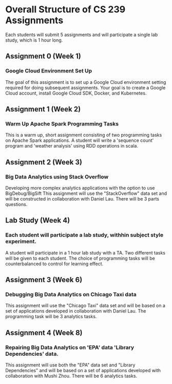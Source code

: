 # Overall Structure of CS 239 Assignments  
Each students will submit 5 assignments and will participate a single lab study, which is 1 hour long. 

## Assignment 0 (Week 1) 
### Google Cloud Environment Set Up 
The goal of this assignment is to set up a Google Cloud environment setting required for doing subsequent assignments. Your goal is to create a Google Cloud account, install Google Cloud SDK, Docker, and Kubernetes. 

## Assignment 1 (Week 2)
### Warm Up Apache Spark Programming Tasks  
This is a warm up, short assignment consisting of two programming tasks on Apache Spark applications. A student will write a 'sequence count' program and 'weather analysis' using RDD operations in scala. 

## Assignment 2 (Week 3) 
### Big Data Analytics using Stack Overflow 
Developing more complex analytics applications with the option to use BigDebug/BigSift
This assignment will use the "StackOverflow" data set and will be constructed in collaboration with Daniel Lau. There will be 3 parts questions. 

## Lab Study (Week 4)
### Each student will participate a lab study, withhin subject style experiment. 
A student will participate in a 1 hour lab study with a TA. Two different tasks will be given to each student. The choice of programming tasks will be counterbalanced to control for learning effect. 

## Assignment 3 (Week 6)
### Debugging Big Data Analytics on Chicago Taxi data 
This assignment will use the "Chicago Taxi" data set and will be based on a set of applications developed in collaboration with Daniel Lau. The programming task will be 3 analytics tasks. 

## Assignment 4 (Week 8) 
### Repairing Big Data Analytics on 'EPA' data 'Library Dependencies' data. 
This assignment will use both the "EPA" data set and "Library Dependencies" and will be based on a set of applications developed with collaboration with Mushi Zhou. There will be 6 analytics tasks. 


